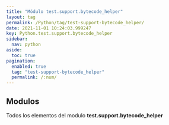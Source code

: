```yaml
---
title: "Módulo test.support.bytecode_helper"
layout: tag
permalink: /Python/tag/test-support-bytecode_helper/
date: 2021-11-01 10:24:03.999247
key: Python.test.support.bytecode_helper
sidebar: 
  nav: python
aside: 
  toc: true
pagination: 
  enabled: true
  tag: "test-support-bytecode_helper"
  permalink: /:num/
---
```


<h2>Modulos</h2>
Todos los elementos del modulo <strong>test.support.bytecode_helper</strong>
